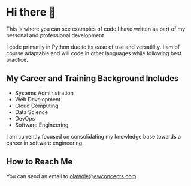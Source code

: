 # Hi there 👋

This is where you can see examples of code I have written as part of my personal and professional development.

I code primarily in Python due to its ease of use and versatility. I am of course adaptable and will code in other languages while following best practice.

## My Career and Training Background Includes
* Systems Administration
* Web Development
* Cloud Computing
* Data Science
* DevOps
* Software Engineering

I am currently focused on consolidating my knowledge base towards a career in software engineering.

## How to Reach Me
You can send an email to olawole@ewconcepts.com
<!--
**wole777/wole777** is a ✨ _special_ ✨ repository because its `README.md` (this file) appears on your GitHub profile.

Here are some ideas to get you started:

- 🔭 I’m currently working on ...
- 🌱 I’m currently learning ...
- 👯 I’m looking to collaborate on ...
- 🤔 I’m looking for help with ...
- 💬 Ask me about ...
- 📫 How to reach me: ...
- 😄 Pronouns: ...
- ⚡ Fun fact: ...
-->
